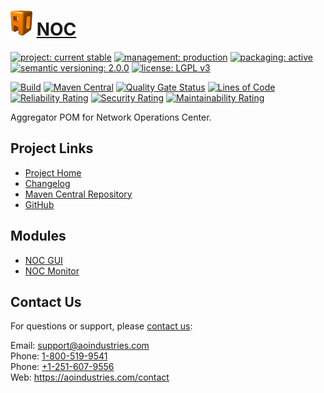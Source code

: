 # [<img src="ao-logo.png" alt="AO Logo" width="35" height="40">](https://github.com/ao-apps) [NOC](https://github.com/ao-apps/noc)

[![project: current stable](https://aoindustries.com/ao-badges/project-current-stable.svg)](https://aoindustries.com/life-cycle#project-current-stable)
[![management: production](https://aoindustries.com/ao-badges/management-production.svg)](https://aoindustries.com/life-cycle#management-production)
[![packaging: active](https://aoindustries.com/ao-badges/packaging-active.svg)](https://aoindustries.com/life-cycle#packaging-active)  
[![semantic versioning: 2.0.0](https://aoindustries.com/ao-badges/semver-2.0.0.svg)](http://semver.org/spec/v2.0.0.html)
[![license: LGPL v3](https://aoindustries.com/ao-badges/license-lgpl-3.0.svg)](https://www.gnu.org/licenses/lgpl-3.0)

[![Build](https://github.com/ao-apps/noc/workflows/Build/badge.svg?branch=master)](https://github.com/ao-apps/noc/actions?query=workflow%3ABuild)
[![Maven Central](https://maven-badges.herokuapp.com/maven-central/com.aoindustries/noc/badge.svg)](https://maven-badges.herokuapp.com/maven-central/com.aoindustries/noc)
[![Quality Gate Status](https://sonarcloud.io/api/project_badges/measure?branch=master&project=com.aoapps.platform%3Anoc&metric=alert_status)](https://sonarcloud.io/dashboard?branch=master&id=com.aoapps.platform%3Anoc)
[![Lines of Code](https://sonarcloud.io/api/project_badges/measure?branch=master&project=com.aoapps.platform%3Anoc&metric=ncloc)](https://sonarcloud.io/component_measures?branch=master&id=com.aoapps.platform%3Anoc&metric=ncloc)  
[![Reliability Rating](https://sonarcloud.io/api/project_badges/measure?branch=master&project=com.aoapps.platform%3Anoc&metric=reliability_rating)](https://sonarcloud.io/component_measures?branch=master&id=com.aoapps.platform%3Anoc&metric=Reliability)
[![Security Rating](https://sonarcloud.io/api/project_badges/measure?branch=master&project=com.aoapps.platform%3Anoc&metric=security_rating)](https://sonarcloud.io/component_measures?branch=master&id=com.aoapps.platform%3Anoc&metric=Security)
[![Maintainability Rating](https://sonarcloud.io/api/project_badges/measure?branch=master&project=com.aoapps.platform%3Anoc&metric=sqale_rating)](https://sonarcloud.io/component_measures?branch=master&id=com.aoapps.platform%3Anoc&metric=Maintainability)

Aggregator POM for Network Operations Center.

## Project Links
* [Project Home](https://aoindustries.com/noc/)
* [Changelog](https://aoindustries.com/noc/changelog)
* [Maven Central Repository](https://search.maven.org/artifact/com.aoindustries/noc)
* [GitHub](https://github.com/ao-apps/noc)

## Modules
* [NOC GUI](https://github.com/ao-apps/noc-gui)
* [NOC Monitor](https://github.com/ao-apps/noc-monitor)

## Contact Us
For questions or support, please [contact us](https://aoindustries.com/contact):

Email: [support@aoindustries.com](mailto:support@aoindustries.com)  
Phone: [1-800-519-9541](tel:1-800-519-9541)  
Phone: [+1-251-607-9556](tel:+1-251-607-9556)  
Web: https://aoindustries.com/contact
